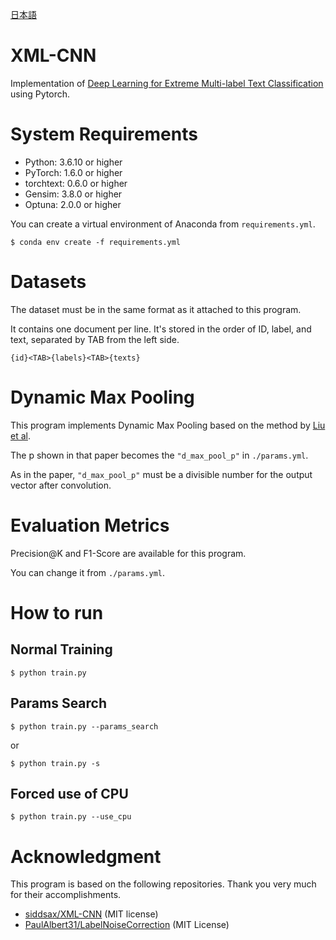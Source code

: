 [日本語](https://github.com/yu54ku/xml-cnn/blob/master/README_J.md)

# XML-CNN
Implementation of [Deep Learning for Extreme Multi-label Text Classification](http://nyc.lti.cs.cmu.edu/yiming/Publications/jliu-sigir17.pdf) using Pytorch.

# System Requirements
- Python: 3.6.10 or higher
- PyTorch: 1.6.0 or higher
- torchtext: 0.6.0 or higher
- Gensim: 3.8.0 or higher
- Optuna: 2.0.0 or higher

You can create a virtual environment of Anaconda from `requirements.yml`.

```
$ conda env create -f requirements.yml
```


# Datasets
The dataset must be in the same format as it attached to this program.

It contains one document per line.
It's stored in the order of ID, label, and text, separated by TAB from the left side.

```
{id}<TAB>{labels}<TAB>{texts}
```

# Dynamic Max Pooling
This program implements Dynamic Max Pooling based on the method by [Liu et al](http://nyc.lti.cs.cmu.edu/yiming/Publications/jliu-sigir17.pdf).

The p shown in that paper becomes the `"d_max_pool_p"` in `./params.yml`.

As in the paper, `"d_max_pool_p"` must be a divisible number for the output vector after convolution.


# Evaluation Metrics
Precision@K and F1-Score are available for this program.

You can change it from `./params.yml`.

# How to run
## Normal Training

```
$ python train.py
```

## Params Search
```
$ python train.py --params_search
```
or
```
$ python train.py -s
```
## Forced use of CPU

```
$ python train.py --use_cpu
```

# Acknowledgment
This program is based on the following repositories.
Thank you very much for their accomplishments.


- [siddsax/XML-CNN](https://github.com/siddsax/XML-CNN) (MIT license)
- [PaulAlbert31/LabelNoiseCorrection](https://github.com/PaulAlbert31/LabelNoiseCorrection) (MIT License)
